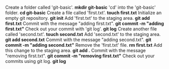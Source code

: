 Create a folder called 'git-basic'. **mkdir git-basic**
'cd' into the 'git-basic' folder. **cd git-basic**
Create a file called 'first.txt'. **touch first.txt**
Initialize an empty git repository. **git init**
Add 'first.txt' to the staging area. **git add first.txt**
Commit with the message "adding first.txt". **git commit -m "adding first.txt"**
Check out your commit with 'git log'. **git log**
Create another file called 'second.txt'. **touch second.txt**
Add 'second.txt' to the staging area. **git add second.txt**
Commit with the message "adding second.txt". **git commit -m "adding second.txt"**
Remove the 'first.txt' file. **rm first.txt**
Add this change to the staging area. **git add .**
Commit with the message "removing first.txt". **git commit -m "removing first.txt"**
Check out your commits using git log. **git log**